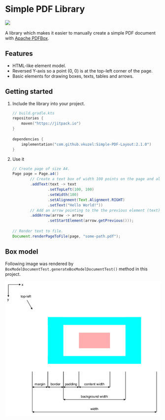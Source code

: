 # Simple PDF Library

[![](https://jitpack.io/v/vkuzel/Simple-PDF-Layout.svg)](https://jitpack.io/#vkuzel/Simple-PDF-Layout)

A library which makes it easier to manually create a simple PDF document with [Apache PDFBox](https://pdfbox.apache.org).

## Features

* HTML-like element model.
* Reversed Y-axis so a point (0, 0) is at the top-left corner of the page.
* Basic elements for drawing boxes, texts, tables and arrows.

## Getting started

1. Include the library into your project.

    ```kotlin
    // build.gradle.kts
    repositories {
        maven("https://jitpack.io")
    }
    
    dependencies {
        implementation("com.github.vkuzel:Simple-PDF-Layout:2.1.0")
    }
    ```

2. Use it

    ```java
    // Create page of size A4.
    Page page = Page.a4()
            // Create a text box of width 100 points on the page and align it to right.
            .addText(text -> text
                    .setTopLeft(100, 100)
                    .setWidth(100)
                    .setAlignment(Text.Alignment.RIGHT)
                    .setText("Hello World!"))
            // Add an arrow pointing to the the previous element (text).
            .addArrow(arrow -> arrow
                    .setStartElement(arrow.getPrevious()));

    // Render text to file.
    Document.renderPageToFile(page, "some-path.pdf");
    ```

## Box model

Following image was rendered by `BoxModelDocumentTest.generateBoxModelDocumentTest()` method in this project.

![Document box model](document-box-model.png)
